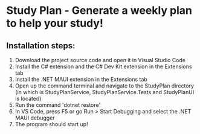 # Study Plan - Generate a weekly plan to help your study! #

## Installation steps: ##

1. Download the project source code and open it in Visual Studio Code
2. Install the C# extension and the C# Dev Kit extension in the Extensions tab
3. Install the .NET MAUI extension in the Extensions tab
4. Open up the command terminal and navigate to the StudyPlan directory (in which is StudyPlanService, StudyPlanService.Tests and StudyPlanUI is located)
5. Run the command 'dotnet restore'
6. In VS Code, press F5 or go Run > Start Debugging and select the .NET MAUI debugger
7. The program should start up!
